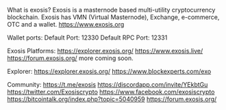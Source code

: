 What is exosis?
Exosis is a masternode based multi-utility cryptocurrency blockchain. Exosis has VMN (Virtual Masternode), Exchange, e-commerce, OTC and a wallet.
https://www.exosis.org

Wallet ports:
Default Port: 12330
Default RPC Port: 12331

Exosis Platforms:
https://explorer.exosis.org/
https://www.exosis.live/
https://forum.exosis.org/
more coming soon.

Explorer:
https://explorer.exosis.org/
https://www.blockexperts.com/exo

Community:
https://t.me/exosis
https://discordapp.com/invite/YEkbtGu
https://twitter.com/Exosiscrypto
https://www.facebook.com/exosiscrypto
https://bitcointalk.org/index.php?topic=5040959
https://forum.exosis.org/
